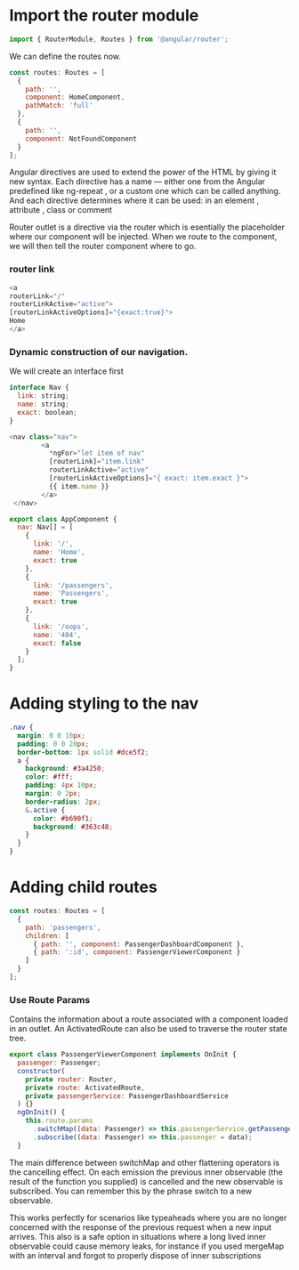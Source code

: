 # Import the router module

```javascript
import { RouterModule, Routes } from '@angular/router';
```

We can define the routes now.

```javascript
const routes: Routes = [
  {
    path: '',
    component: HomeComponent,
    pathMatch: 'full'
  },
  {
    path: '',
    component: NotFoundComponent
  }
];
```

Angular directives are used to extend the power of the HTML by giving it new syntax. Each directive has a name — either one from the Angular predefined like ng-repeat , or a custom one which can be called anything. And each directive determines where it can be used: in an element , attribute , class or comment

Router outlet is a directive via the router which is esentially the placeholder where our component will be injected. When we route to the component, we will then
tell the router component where to go.

### router link

```javascript
<a
routerLink="/"
routerLinkActive="active">
[routerLinkActiveOptions]="{exact:true}">
Home
</a>

```

### Dynamic construction of our navigation.

We will create an interface first

```javascript
interface Nav {
  link: string;
  name: string;
  exact: boolean;
}
```

```javascript
<nav class="nav">
        <a
          *ngFor="let item of nav"
          [routerLink]="item.link"
          routerLinkActive="active"
          [routerLinkActiveOptions]="{ exact: item.exact }">
          {{ item.name }}
        </a>
 </nav>
```

```javascript
export class AppComponent {
  nav: Nav[] = [
    {
      link: '/',
      name: 'Home',
      exact: true
    },
    {
      link: '/passengers',
      name: 'Passengers',
      exact: true
    },
    {
      link: '/oops',
      name: '404',
      exact: false
    }
  ];
}
```

# Adding styling to the nav

```css
.nav {
  margin: 0 0 10px;
  padding: 0 0 20px;
  border-bottom: 1px solid #dce5f2;
  a {
    background: #3a4250;
    color: #fff;
    padding: 4px 10px;
    margin: 0 2px;
    border-radius: 2px;
    &.active {
      color: #b690f1;
      background: #363c48;
    }
  }
}
```

# Adding child routes

```javascript
const routes: Routes = [
  {
    path: 'passengers',
    children: [
      { path: '', component: PassengerDashboardComponent },
      { path: ':id', component: PassengerViewerComponent }
    ]
  }
];
```

### Use Route Params

Contains the information about a route associated with a component loaded in an outlet. An ActivatedRoute can also be used to traverse the router state tree.

```javascript
export class PassengerViewerComponent implements OnInit {
  passenger: Passenger;
  constructor(
    private router: Router,
    private route: ActivatedRoute,
    private passengerService: PassengerDashboardService
  ) {}
  ngOnInit() {
    this.route.params
      .switchMap((data: Passenger) => this.passengerService.getPassenger(data.id))
      .subscribe((data: Passenger) => this.passenger = data);
  }

```

The main difference between switchMap and other flattening operators is the cancelling effect. On each emission the previous inner observable (the result of the function you supplied) is cancelled and the new observable is subscribed. You can remember this by the phrase switch to a new observable.

This works perfectly for scenarios like typeaheads where you are no longer concerned with the response of the previous request when a new input arrives. This also is a safe option in situations where a long lived inner observable could cause memory leaks, for instance if you used mergeMap with an interval and forgot to properly dispose of inner subscriptions

